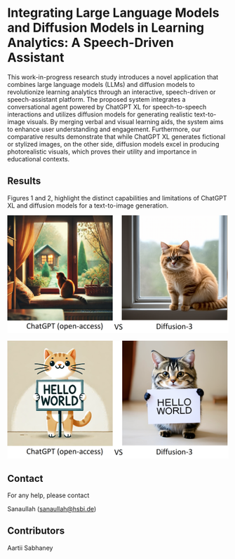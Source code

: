 # Integrating Large Language Models and Diffusion Models in Learning Analytics: A Speech-Driven Assistant

This work-in-progress research study introduces a novel application that combines large language models (LLMs) and diffusion models to revolutionize learning analytics through an interactive, speech-driven or speech-assistant platform. The proposed system integrates a conversational agent powered by ChatGPT XL for speech-to-speech interactions and utilizes diffusion models for generating realistic text-to-image visuals. By merging verbal and visual learning aids, the system aims to enhance user understanding and engagement. Furthermore, our comparative results demonstrate that while ChatGPT XL generates fictional or stylized images, on the other side, diffusion models excel in producing photorealistic visuals, which proves their utility and importance in educational contexts.


## Results

Figures 1 and 2, highlight the distinct capabilities and limitations of ChatGPT XL and diffusion models for a text-to-image generation.
 
![ChatGPT XL Model vs Diffusion Model](https://github.com/Rao-Sanaullah/LLM/blob/main/1.png)

![ChatGPT XL Model vs Diffusion Model](https://github.com/Rao-Sanaullah/LLM/blob/main/2.png)


## Contact
For any help, please contact

Sanaullah (sanaullah@hsbi.de)


## Contributors
Aartii Sabhaney
